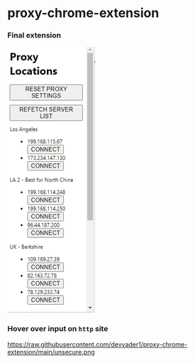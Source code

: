 # proxy-chrome-extension
### Final extension
![alt text](https://raw.githubusercontent.com/devvader1/proxy-chrome-extension/main/finalExt.png)

### Hover over input on `http` site

https://raw.githubusercontent.com/devvader1/proxy-chrome-extension/main/unsecure.png
